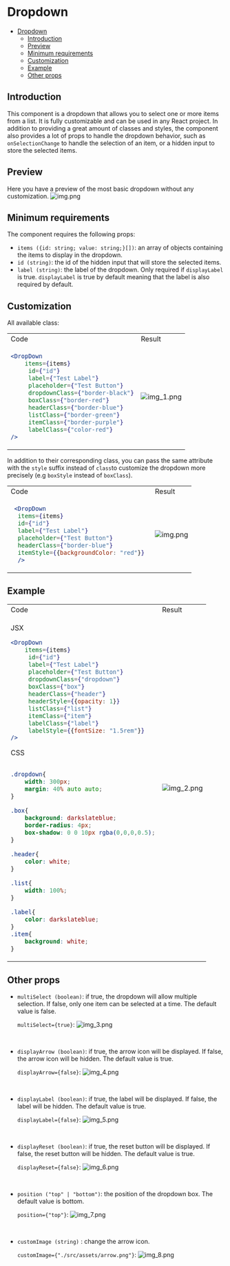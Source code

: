 # Dropdown

- [Dropdown](#dropdown)
  - [Introduction](#introduction)
  - [Preview](#preview)
  - [Minimum requirements](#minimum-requirements)
  - [Customization](#customization)
  - [Example](#example)
  - [Other props](#other-props)

## Introduction

This component is a dropdown that allows you to select one or more items from a list. It is fully customizable and can be used in any React project.
In addition to providing a great amount of classes and styles, the component also provides a lot of props to handle the dropdown behavior, such as `onSelectionChange` to handle the selection of an item, or a hidden input to store the selected items.

## Preview

Here you have a preview of the most basic dropdown without any customization.
![img.png](https://github.com/tva-subteno-it/OC_Dropdown/blob/main/img/img.png?raw=true)

## Minimum requirements

The component requires the following props:
- `items ({id: string; value: string;}[])`: an array of objects containing the items to display in the dropdown. 
- `id (string)`: the id of the hidden input that will store the selected items.
- `label (string)`: the label of the dropdown. Only required if `displayLabel` is true. `displayLabel` is true by default meaning that the label is also required by default.

## Customization

All available class: 

<table>
<tr>
<td>  Code </td> <td> Result </td>
</tr>
<tr>
<td>

```jsx
<DropDown 
    items={items}
     id={"id"}
     label={"Test Label"}
     placeholder={"Test Button"}
     dropdownClass={"border-black"}
     boxClass={"border-red"}
     headerClass={"border-blue"}
     listClass={"border-green"}
     itemClass={"border-purple"}
     labelClass={"color-red"}
/>
```

</td>
<td>

![img_1.png](https://github.com/tva-subteno-it/OC_Dropdown/blob/main/img/img_10.png?raw=true)

</td>
</tr>
</table>

In addition to their corresponding class, you can pass the same attribute with the `style` suffix instead of `class`to customize the dropdown more precisely (e.g `boxStyle` instead of `boxClass`).

<table>
<tr>
<td>  Code </td> <td> Result </td>
</tr>
<tr>
<td>

```jsx                               
 <DropDown                            
  items={items}                        
  id={"id"}                            
  label={"Test Label"}                 
  placeholder={"Test Button"}          
  headerClass={"border-blue"}          
  itemStyle={{backgroundColor: "red"}} 
  />                                   
```    

</td>
<td>

![img.png](https://github.com/tva-subteno-it/OC_Dropdown/blob/main/img/img_9.png?raw=true)

</td>
</tr>
</table>

## Example

<table>
<tr>
<td>  Code </td> <td> Result </td>
</tr>
<tr>
<td>

JSX

```jsx
<DropDown 
    items={items}
     id={"id"}
     label={"Test Label"}
     placeholder={"Test Button"}
     dropdownClass={"dropdown"}
     boxClass={"box"}
     headerClass={"header"}
     headerStyle={{opacity: 1}}
     listClass={"list"}
     itemClass={"item"}
     labelClass={"label"}
     labelStyle={{fontSize: "1.5rem"}}
/>
```

CSS

```css

.dropdown{
    width: 300px;
    margin: 40% auto auto;
}

.box{
    background: darkslateblue;
    border-radius: 4px;
    box-shadow: 0 0 10px rgba(0,0,0,0.5);
}

.header{
    color: white;
}

.list{
    width: 100%;
}

.label{
    color: darkslateblue;
}
.item{
    background: white;
}
```

</td>
<td>

![img_2.png](https://github.com/tva-subteno-it/OC_Dropdown/blob/main/img/img_2.png?raw=true)

</td>
</tr>
</table>


## Other props

- `multiSelect (boolean)`: if true, the dropdown will allow multiple selection. If false, only one item can be selected at a time. The default value is false.

  `multiSelect={true}`: ![img_3.png](https://github.com/tva-subteno-it/OC_Dropdown/blob/main/img/img_3.png?raw=true)

<br/>

- `displayArrow (boolean)`: if true, the arrow icon will be displayed. If false, the arrow icon will be hidden. The default value is true.

  `displayArrow={false}`: ![img_4.png](https://github.com/tva-subteno-it/OC_Dropdown/blob/main/img/img_4.png?raw=true)

<br/>

- `displayLabel (boolean)`: if true, the label will be displayed. If false, the label will be hidden. The default value is true.

  `displayLabel={false}`: ![img_5.png](https://github.com/tva-subteno-it/OC_Dropdown/blob/main/img/img_5.png?raw=true)

<br/>

- `displayReset (boolean)`: if true, the reset button will be displayed. If false, the reset button will be hidden. The default value is true.

  `displayReset={false}`: ![img_6.png](https://github.com/tva-subteno-it/OC_Dropdown/blob/main/img/img_6.png?raw=true)

<br/>


- `position ("top" | "bottom")`: the position of the dropdown box. The default value is bottom.

  `position={"top"}`: ![img_7.png](https://github.com/tva-subteno-it/OC_Dropdown/blob/main/img/img_7.png?raw=true)

<br/>

- `customImage (string)` : change the arrow icon.

  `customImage={"./src/assets/arrow.png"}`: ![img_8.png](https://github.com/tva-subteno-it/OC_Dropdown/blob/main/img/img_8.png?raw=true)
